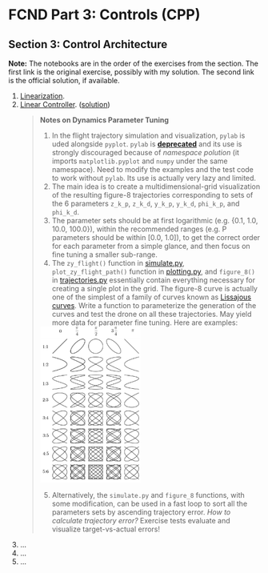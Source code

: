 # FCND Part 3: Controls (CPP)

## Section 3: Control Architecture

**Note:** The notebooks are in the order of the exercises from the section. The first link is the original exercise, possibly with my solution. The second link is the official solution, if available.


1. [Linearization](https://github.com/ivogeorg/FCND-Controls-CPP/blob/main/notebooks/03-control-architecture/1-Linearization.ipynb).    
2. [Linear Controller](). ([solution]())  
   > **Notes on Dynamics Parameter Tuning** 
   > 1. In the flight trajectory simulation and visualization, `pylab` is uded alongside `pyplot`. `pylab` is [**deprecated**](https://matplotlib.org/stable/tutorials/introductory/quick_start.html#the-explicit-and-the-implicit-interfaces) and its use is strongly discouraged because of _namespace polution_ (it imports `matplotlib.pyplot` and `numpy` under the same namespace). Need to modify the examples and the test code to work without `pylab`. Its use is actually very lazy and limited.
   > 2. The main idea is to create a multidimensional-grid visualization of the resulting figure-8 trajectories corresponding to sets of the 6 parameters `z_k_p`, `z_k_d`, `y_k_p`, `y_k_d`, `phi_k_p`, and `phi_k_d`.
   > 3. The parameter sets should be at first logarithmic (e.g. {0.1, 1.0, 10.0, 100.0}), within the recommended ranges (e.g. P parameters should be within [0.0, 1.0]), to get the correct order for each parameter from a simple glance, and then focus on fine tuning a smaller sub-range.
   > 4. The `zy_flight()` function in [simulate.py](simulate.py), `plot_zy_flight_path()` function in [plotting.py](plotting.py), and `figure_8()` in [trajectories.py](trajectores.py) essentially contain everything necessary for creating a single plot in the grid.
   > The figure-8 curve is actually one of the simplest of a family of curves known as [Lissajous curves](https://en.wikipedia.org/wiki/Lissajous_curve). Write a function to parameterize the generation of the curves and test the drone on all these trajectories. May yield more data for parameter fine tuning. Here are examples:  
   > <img src="/assets/Lissajous_relaciones.png" width="200" />   
   > 
   > 5. Alternatively, the `simulate.py` and `figure_8` functions, with some modification, can be used in a fast loop to sort all the parameters sets by ascending trajectory error. _How to calculate trajectory error?_  Exercise tests evaluate and visualize target-vs-actual errors!
3. ...  
4. ...  
5. ...  

